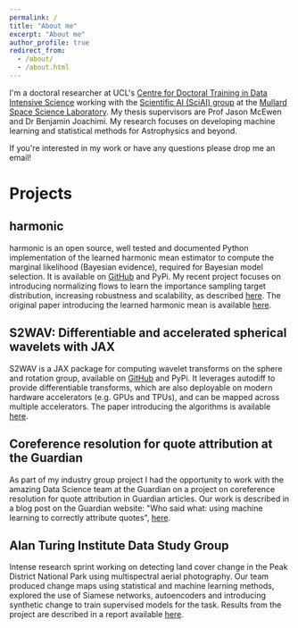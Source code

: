 ```yaml
---
permalink: /
title: "About me"
excerpt: "About me"
author_profile: true
redirect_from: 
  - /about/
  - /about.html
---
```


I'm a doctoral researcher at UCL's [Centre for Doctoral Training in Data Intensive Science](https://www.ucl.ac.uk/data-intensive-science-industry) working with the [Scientific AI (SciAI) group](http://www.jasonmcewen.org/team/) at the [Mullard Space Science Laboratory](https://www.ucl.ac.uk/mssl/). My thesis supervisors are Prof Jason McEwen and  Dr Benjamin Joachimi. My research focuses on developing machine learning and statistical methods for Astrophysics and beyond.

If you're interested in my work or have any questions please drop me an email!


Projects
======

harmonic
------
harmonic is an open source, well tested and documented Python implementation of the learned harmonic mean estimator to compute the marginal likelihood (Bayesian evidence), required for Bayesian model selection. It is available on [GitHub](https://github.com/astro-informatics/harmonic) and PyPi. My recent project focuses on introducing normalizing flows to learn the importance sampling target distribution, increasing robustness and scalability, as described [here](https://arxiv.org/abs/2405.05969). The original paper introducing the learned harmonic mean is available [here](https://arxiv.org/abs/2111.12720).


S2WAV: Differentiable and accelerated spherical wavelets with JAX
-------
S2WAV is a JAX package for computing wavelet transforms on the sphere and rotation group, available on [GitHub](https://github.com/astro-informatics/s2wav) and PyPi. It leverages autodiff to provide differentiable transforms, which are also deployable on modern hardware accelerators (e.g. GPUs and TPUs), and can be mapped across multiple accelerators. The paper introducing the algorithms is available [here](https://arxiv.org/abs/2402.01282).

Coreference resolution for quote attribution at the Guardian
-------
As part of my industry group project I had the opportunity to work with the amazing Data Science team at the Guardian on a project on coreference resolution for quote attribution in Guardian articles. Our work is described in a blog post on the Guardian website: "Who said what: using machine learning to correctly attribute quotes", [here](https://www.theguardian.com/info/2023/nov/21/who-said-what-using-machine-learning-to-correctly-attribute-quotes).


Alan Turing Institute Data Study Group
-------
Intense research sprint working on detecting land cover change in the Peak District National Park using multispectral aerial photography. Our team produced change maps using statistical and machine learning methods, explored the use of Siamese networks, autoencoders and introducing synthetic change to train supervised models for the task. Results from the project are described in a report available [here](https://www.turing.ac.uk/news/publications/data-study-group-final-report-peak-district-national-park-authority).